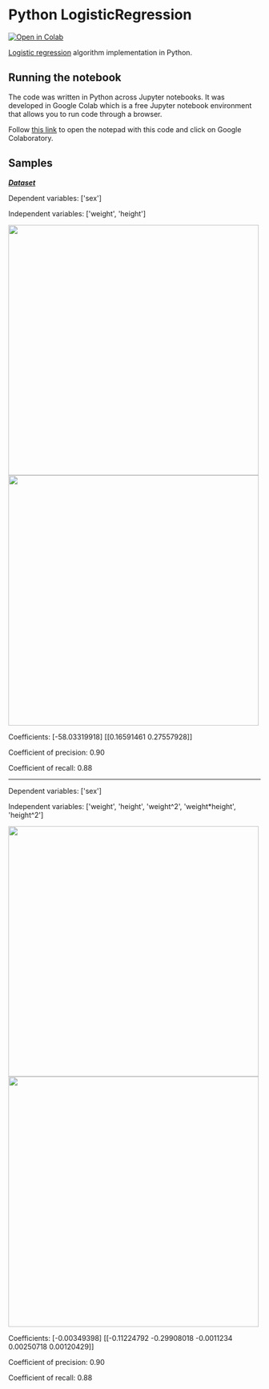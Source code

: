 # Python LogisticRegression

[![Open in Colab](https://img.shields.io/badge/Open%20in%20Colab-Open-blue?logo=google-colab)](https://drive.google.com/file/d/1HeCtOMz_hvpXWRyZ5cn5KFYsVssRVXmg/view?usp=sharing)

[Logistic regression](https://en.wikipedia.org/wiki/Logistic_regression) algorithm implementation in Python.

## Running the notebook

The code was written in Python across Jupyter notebooks. It was developed in Google Colab which is a free Jupyter notebook environment that allows you to run code through a browser.

Follow [this link](https://drive.google.com/file/d/1HeCtOMz_hvpXWRyZ5cn5KFYsVssRVXmg/view?usp=sharing) to open the notepad with this code and click on Google Colaboratory.

## Samples

[***Dataset***](https://github.com/sdukshis/ml-intro/blob/master/datasets/Davis.csv)

Dependent variables: ['sex']

Independent variables: ['weight', 'height']

<img src="https://github.com/Nekhocheninov/Classification-And-Regression-Algorithms/blob/main/LogisticRegression/img/img_1.png" width="500">

<img src="https://github.com/Nekhocheninov/Classification-And-Regression-Algorithms/blob/main/LogisticRegression/img/img_2.png" width="500">

Coefficients: 
 [-58.03319918] [[0.16591461 0.27557928]]

Coefficient of precision: 0.90

Coefficient of recall: 0.88

---

Dependent variables: ['sex']

Independent variables: ['weight', 'height', 'weight^2', 'weight*height', 'height^2']

<img src="https://github.com/Nekhocheninov/Classification-And-Regression-Algorithms/blob/main/LogisticRegression/img/img_3.png" width="500">

<img src="https://github.com/Nekhocheninov/Classification-And-Regression-Algorithms/blob/main/LogisticRegression/img/img_4.png" width="500">

Coefficients: 
 [-0.00349398] [[-0.11224792 -0.29908018 -0.0011234   0.00250718  0.00120429]]

Coefficient of precision: 0.90

Coefficient of recall: 0.88
